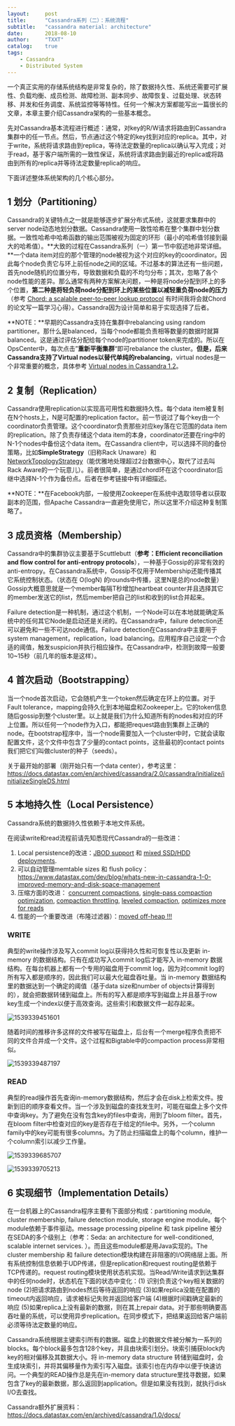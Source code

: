 ```yaml
---
layout:     post
title:      "Cassandra系列（二）：系统流程"
subtitle:   "cassandra material: architecture"
date:       2018-08-10
author:     "TXXT"
catalog:    true
tags:
    - Cassandra
    - Distributed System
---
```


一个真正实用的存储系统结构是非常复杂的，除了数据持久性、系统还需要可扩展性、负载均衡、成员检测、故障检测、副本同步、故障恢复、过载处理、状态转移、并发和任务调度、系统监控等等特性。任何一个解决方案都能写出一篇很长的文章，本章主要介绍Cassandra架构的一些基本概念。

先对Cassandra基本流程进行概述：通常，对key的R/W请求将路由到Cassandra集群中的任一节点。然后，节点通过这个特定的key找到对应的replica。其中，对于write，系统将请求路由到replica，等待法定数量的replica以确认写入完成；对于read，基于客户端所需的一致性保证，系统将请求路由到最近的replica或将路由到所有的replica并等待法定数量replica的响应。

下面详述整体系统架构的几个核心部分。

## 1 划分（Partitioning）

Cassandra的关键特点之一就是能够逐步扩展分布式系统，这就要求集群中的server node动态地划分数据。Cassandra使用一致性哈希在整个集群中划分数据。一致性哈希中哈希函数的输出范围被视为固定的环形（最小的哈希值邻接到最大的哈希值）。**大致的过程在Cassandra系列（一）第一节中叙述地非常详细。**一个data item对应的那个管理的node被视为这个对应的key的coordinator。因此每个node负责它与环上前任node之间的区域。不过基本的算法还有一些问题，首先node随机的位置分布，导致数据和负载的不均匀分布；其次，忽略了各个node性能的差异。那么通常有两种方案解决问题，一种是将node分配到环上的多个位置，**第二种是将轻负荷node分配到环上的某些位置以减轻重负荷node的压力**（参考 [Chord: a scalable peer-to-peer
lookup protocol](https://pdos.csail.mit.edu/papers/chord:sigcomm01/chord_sigcomm.pdf) 有时间我将会就Chord的论文写一篇学习心得）。Cassandra因为设计简单和易于实现选择了后者。

**NOTE：**早期的Cassandra支持在集群中rebalancing using random partitioner。那什么是balanced，当每个node都能负责相等数量的数据时就算balanced。这是通过评估分配给每个node的partitioner token来完成的。所以在OpsCenter中，每次点击”**重新平衡集群**“即可rebalance the cluster。**但是，后来Cassandra支持了Virtual nodes以替代单纯的rebalancing**，virtual nodes是一个非常重要的概念，具体参考 [Virtual nodes in Cassandra 1.2](https://www.datastax.com/dev/blog/virtual-nodes-in-cassandra-1-2)。

## 2 复制（Replication）

Cassandra使用replication以实现高可用性和数据持久性。每个data item被复制在N个hosts上，N是可配置的replication factor。前一节说过了每个key由一个coordinator负责管理。这个coordinator负责那些对应key落在它范围的data item的replication。除了负责存储这个data item的本身，coordinator还要在ring中的N-1个nodes中备份这个data item。在Cassandra client中，可以选择不同的备份策略，比如**SimpleStrategy**（旧称Rack Unaware）和[NetworkTopologyStrategy](https://docs.datastax.com/en/cassandra/2.0/cassandra/architecture/architectureDataDistributeReplication_c.html)（能优雅地处理超过2台数据中心，取代了过去叫Rack Aware的一个玩意儿）。前者很简单，是通过chord环在这个coordinator后继中选择N-1个作为备份点。后者在参考链接中有详细描述。

**NOTE：**在Facebook内部，一般使用Zookeeper在系统中选取领导者以获取副本的范围，但Apache Cassandra一直避免使用它，所以这里不介绍这种复制策略了。

## 3 成员资格（Membership）

Cassandra中的集群协议主要基于Scuttlebutt（**参考：Efficient reconciliation and flow control for anti-entropy protocols**），一种基于Gossip的非常有效的anti-entropy。在Cassandra系统中，Gossip不仅用于Membership还能传播其它系统控制状态。（状态在 O(logN) 的rounds中传播，这里N是总的node数量）Gossip大概意思就是一个member每隔T秒增加heartbeat counter并且选择其它的member发送它的list，然后member把自己的list和收到的list合并起来。

Failure detection是一种机制，通过这个机制，一个Node可以在本地就能确定系统中的任何其它Node是启动还是关闭的。在Cassandra中，failure detection还可以避免和一些不可达node通信。Failure detection在Cassandra中主要用于system management，replication，load balancing。应用程序自己设定一个合适的阈值，触发suspicion并执行相应操作。在Cassandra中，检测到故障一般要10~15秒（前几年的版本是这样）。

## 4 首次启动（Bootstrapping）

当一个node首次启动，它会随机产生一个token然后确定在环上的位置。对于Fault tolerance，mapping会持久化到本地磁盘和Zookeeper上。它的token信息随后gossip到整个cluster里。以上就是我们为什么知道所有的nodes和对应的环上位置。所以任何一个node作为入口，都能把request路由到集群上正确的node。在bootstrap程序中，当一个node需要加入一个cluster中时，它就会读取配置文件，这个文件中包含了少量的contact points，这些最初的contact points我们把它们叫做cluster的种子（seeds）。

关于最开始的部署（刚开始只有一个data center），参考这里：https://docs.datastax.com/en/archived/cassandra/2.0/cassandra/initialize/initializeSingleDS.html

## 5 本地持久性（Local Persistence）

Cassandra系统的数据持久性依赖于本地文件系统。

在阅读write和read流程前请先知悉现代Cassandra的一些改进：

1. Local persistence的改进：[JBOD support](http://www.datastax.com/dev/blog/handling-disk-failures-in-cassandra-1-2) 和 [mixed SSD/HDD deployments](http://www.datastax.com/dev/blog/whats-new-in-cassandra-1-1-flexible-data-file-placement).
2. 可以自动管理memtable sizes 和 flush policy：https://www.datastax.com/dev/blog/whats-new-in-cassandra-1-0-improved-memory-and-disk-space-management
3. 压缩方面的改进： [concurrent compactions](https://issues.apache.org/jira/browse/CASSANDRA-2191), [single-pass compaction optimization](https://issues.apache.org/jira/browse/CASSANDRA-4180), [compaction throttling](http://www.datastax.com/dev/blog/six-mid-series-changes-to-know-about-in-1-2-x), [leveled compaction](http://www.datastax.com/dev/blog/leveled-compaction-in-apache-cassandra), [optimizes more for reads](http://www.datastax.com/dev/blog/when-to-use-leveled-compaction)
4. 性能的一个重要改进（布隆过滤器）：[moved off-heap !!!](http://www.datastax.com/dev/blog/performance-improvements-in-cassandra-1-2)

### WRITE

典型的write操作涉及写入commit log以获得持久性和可恢复性以及更新 in-memory 的数据结构。只有在成功写入commit log后才能写入 in-memory 数据结构。在每台机器上都有一个专用的磁盘用于commit log，因为对commit log的所有写入都是顺序的，因此我们可以最大化磁盘吞吐量。当 in-memory 数据结构里的数据达到一个确定的阈值（基于data size和number of objects计算得到的），就会把数据转储到磁盘上。所有的写入都是顺序写到磁盘上并且基于row key生成一个index以便于高效查询。这些索引和数据文件一起存起来。

![1539339451601](/img/in-post/assets/1539339451601.png)

随着时间的推移许多这样的文件被写在磁盘上，后台有一个merge程序负责把不同的文件合并成一个文件。这个过程和Bigtable中的compaction process非常相似。

![1539339487197](/img/in-post/assets/1539339487197.png)

### READ

典型的read操作首先查询in-memory数据结构，然后才会在disk上检索文件。按新到旧的顺序查看文件。当一个涉及到磁盘的查找发生时，可能在磁盘上多个文件中查询key。为了避免在没有包含key的files中查询，用到了bloom filter。首先，在bloom filter中检查对应的key是否存在于给定的file中。另外，一个column family中的key可能有很多columns。为了防止扫描磁盘上的每个column，维护一个column索引以减少工作量。

![1539339685707](/img/in-post/assets/1539339685707.png)

![1539339705213](/img/in-post/assets/1539339705213.png)

## 6 实现细节（Implementation Details）

在一台机器上的Cassandra程序主要有下面部分构成：partitioning module, cluster membership, failure detection module, storage engine module。每个module依赖于事件驱动。message processing pipeline 和 task pipeline 被分在SEDA的多个级别上（参考：Seda: an architecture for well-conditioned, scalable internet services. ）。而且这些module都是用Java实现的。The cluster membership 和 failure detection模块构建在非阻塞的I/O网络层上面。所有系统控制信息依赖于UDP传递，但是replication和request routing是依赖于TCP传递的。request routing模块使用状态机实现。当Read/Write请求到达集群中的任何node时，状态机在下面的状态中变化：(1) 识别负责这个key相关数据的node (2)把请求路由到nodes然后等待返回的响应 (3)如果replica没能在配置的timeout内返回响应，请求被标记失败并返回给客户端 (4)根据时间戳确定最新的响应 (5)如果replica上没有最新的数据，则在其上repair data。对于那些明确要高吞吐量的系统，可以使用异步replication。在同步模式下，把结果返回给客户端前必须等待法定数量的响应。

Cassandra系统根据主键索引所有的数据。磁盘上的数据文件被分解为一系列的blocks。每个block最多包含128个key，并且由块索引划分。块索引捕获block内key的相对偏移及其数据大小。将 in-memory data structure 转储到磁盘时，会生成块索引，并将其偏移量作为索引写入磁盘。该索引也在内存中以便于快速访问。一个典型的READ操作总是先在in-memory data structure里找寻数据，如果包含了key的最新数据，那么返回到application。但是如果没有找到，就执行disk I/O去查找。



Cassandra额外扩展资料：https://docs.datastax.com/en/archived/cassandra/1.0/docs/